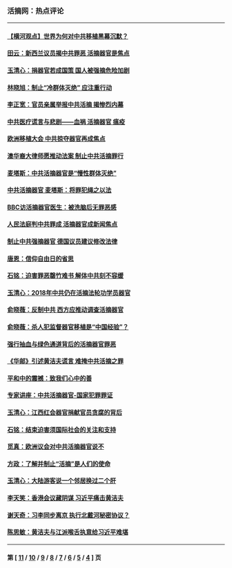 ### 活摘网：热点评论
---
#### [【横河观点】世界为何对中共移植黑幕沉默？](../../pages/nf5879/n13244249.md?10030430) 
#### [田云：新西兰议员揭中共罪恶 活摘器官是焦点](../../pages/nf5879/n13070629.md?10030430) 
#### [玉清心：捐器官若成国策 国人被强摘危险加剧](../../pages/nf5879/n12802713.md?10030430) 
#### [林晓旭：制止“冷群体灭绝” 应注重行动](../../pages/nf5879/n12779736.md?10030430) 
#### [李正宽：官员亲属举报中共活摘 揭惨烈内幕](../../pages/nf5879/n12684490.md?10030430) 
#### [中共医疗谎言与悲剧——血祸 活摘器官 瘟疫](../../pages/nf5879/n12372103.md?10030430) 
#### [欧洲移植大会 中共掠夺器官再成焦点](../../pages/nf5879/n11538883.md?10030430) 
#### [澳华裔大律师愿推动法案 制止中共活摘罪行](../../pages/nf5879/n11377039.md?10030430) 
#### [麦塔斯：中共活摘器官是“慢性群体灭绝”](../../pages/nf5879/n11350529.md?10030430) 
#### [中共活摘器官 麦塔斯：将罪犯绳之以法](../../pages/nf5879/n11347973.md?10030430) 
#### [BBC访活摘器官医生：被洗脑后无罪恶感](../../pages/nf5879/n11335935.md?10030430) 
#### [人民法庭判中共罪成 活摘器官成新闻焦点](../../pages/nf5879/n11331578.md?10030430) 
#### [制止中共强摘器官 德国议员建议修改法律](../../pages/nf5879/n11249451.md?10030430) 
#### [唐恩：信仰自由日的省思](../../pages/nf5879/n11003525.md?10030430) 
#### [石铭：迫害罪恶罄竹难书  解体中共刻不容缓](../../pages/nf5879/n10942855.md?10030430) 
#### [玉清心：2018年中共仍在活摘法轮功学员器官](../../pages/nf5879/n10914646.md?10030430) 
#### [俞晓薇：反制中共 西方应推动调查活摘器官](../../pages/nf5879/n10794671.md?10030430) 
#### [俞晓薇：杀人犯监督器官移植是“中国经验”？](../../pages/nf5879/n10466427.md?10030430) 
#### [强行抽血与绿色通道背后的活摘器官罪恶](../../pages/nf5879/n10004708.md?10030430) 
#### [《华邮》引述黄洁夫谎言 难掩中共活摘之罪](../../pages/nf5879/n9642309.md?10030430) 
#### [平和中的震撼：致我们心中的善](../../pages/nf5879/n9021123.md?10030430) 
#### [专家讲座：中共活摘器官-国家犯罪罪证](../../pages/nf5879/n8828153.md?10030430) 
#### [玉清心：江西红会器官捐献官员贪腐的背后](../../pages/nf5879/n8522122.md?10030430) 
#### [石铭：结束迫害须国际社会的关注和支持](../../pages/nf5879/n8443497.md?10030430) 
#### [觅真：欧洲议会对中共活摘器官说不](../../pages/nf5879/n8337486.md?10030430) 
#### [方政：了解并制止“活摘”是人们的使命](../../pages/nf5879/n8329214.md?10030430) 
#### [玉清心：大陆游客说一个邻居换过二个肝](../../pages/nf5879/n8291404.md?10030430) 
#### [李天笑：香港会议藏阴谋 习近平痛击黄洁夫](../../pages/nf5879/n8241459.md?10030430) 
#### [谢天奇：习李同步离京 执行北戴河秘密协议？](../../pages/nf5879/n8230418.md?10030430) 
#### [陈思敏：黄洁夫与江派喉舌执意给习近平难堪](../../pages/nf5879/n8222166.md?10030430) 

---
#### 第 [ [11](./11.md?10030430) / [10](./10.md?10030430) / [9](./9.md?10030430) / [8](./8.md?10030430) / [7](./7.md?10030430) / [6](./6.md?10030430) / [5](./5.md?10030430) / [4](./4.md?10030430) ] 页
